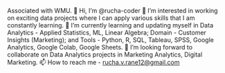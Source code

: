 Associated with WMU.
👋 Hi, I’m @rucha-coder
👀 I’m interested in working on exciting data projects where I can apply various skills that I am constantly learning.
🌱 I’m currently learning and updating myself in Data Analytics - Applied Statistics, ML, Linear Algebra; Domain - Customer Insights (Marketing); and Tools - Python, R, SQL, Tableau, SPSS, Google Analytics, Google Colab, Google Sheets.
💞️ I’m looking forward to collaborate on Data Analytics projects in Marketing Analytics, Digital Marketing.
📫 How to reach me - rucha.v.rane12@gmail.com
